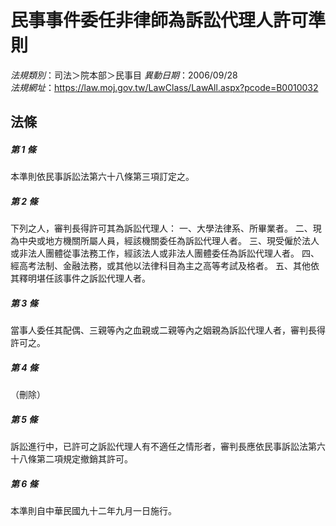 # 民事事件委任非律師為訴訟代理人許可準則

*法規類別*：司法＞院本部＞民事目
*異動日期*：2006/09/28  
*法規網址*：https://law.moj.gov.tw/LawClass/LawAll.aspx?pcode=B0010032



## 法條
##### 第 1 條
本準則依民事訴訟法第六十八條第三項訂定之。

##### 第 2 條
下列之人，審判長得許可其為訴訟代理人：
一、大學法律系、所畢業者。
二、現為中央或地方機關所屬人員，經該機關委任為訴訟代理人者。
三、現受僱於法人或非法人團體從事法務工作，經該法人或非法人團體委任為訴訟代理人者。
四、經高考法制、金融法務，或其他以法律科目為主之高等考試及格者。
五、其他依其釋明堪任該事件之訴訟代理人者。

##### 第 3 條
當事人委任其配偶、三親等內之血親或二親等內之姻親為訴訟代理人者，審判長得許可之。

##### 第 4 條
（刪除）

##### 第 5 條
訴訟進行中，已許可之訴訟代理人有不適任之情形者，審判長應依民事訴訟法第六十八條第二項規定撤銷其許可。

##### 第 6 條
本準則自中華民國九十二年九月一日施行。


